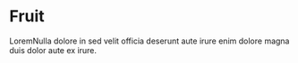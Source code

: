 # Fruit

LoremNulla dolore in sed velit officia deserunt aute irure enim dolore magna duis dolor aute ex irure.

<div href="fruit/apples.md" />
<div href="fruit/bananas.md" />
<div href="fruit/grapes.md" />
<div href="fruit/oranges.md" />